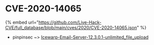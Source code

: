 # CVE-2020-14065
{% embed url="https://github.com/Live-Hack-CVE/full_database/blob/main/cves/2020/CVE-2020-14065.json" %}

* pinpinsec ~> [Icewarp-Email-Server-12.3.0.1-unlimited_file_upload](https://www.alice-snow.ru/2020/database/cve-2020-14065/icewarp-email-server-12.3.0.1-unlimited_file_upload-pinpinsec)